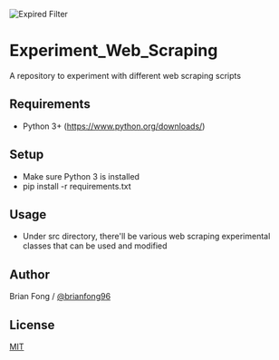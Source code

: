![Expired Filter](https://github.com/brianfong96/Experiment_Web_Scraping/workflows/Python%20application/badge.svg)
# Experiment_Web_Scraping
A repository to experiment with different web scraping scripts

## Requirements
- Python 3+ (https://www.python.org/downloads/)

## Setup
- Make sure Python 3 is installed
- pip install -r requirements.txt

## Usage
- Under src directory, there'll be various web scraping experimental classes that can be used and modified

## Author
Brian Fong / [@brianfong96](https://brianfong96.github.io)

## License
[MIT](https://github.com/brianfong96/Job_Scraper/blob/master/LICENSE)